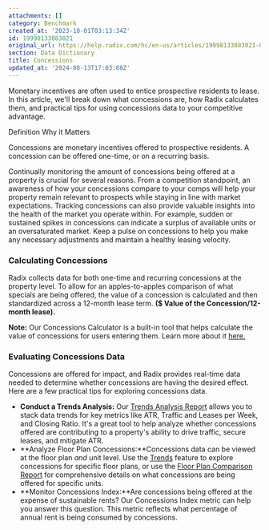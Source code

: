 ```yaml
---
attachments: []
category: Benchmark
created_at: '2023-10-01T03:13:34Z'
id: 19998133883021
original_url: https://help.radix.com/hc/en-us/articles/19998133883021-Concessions
section: Data Dictionary
title: Concessions
updated_at: '2024-08-13T17:03:08Z'
---
```


Monetary incentives are often used to entice prospective residents to lease. In this article, we'll break down what concessions are, how Radix calculates them, and practical tips for using concessions data to your competitive advantage.

Definition Why it Matters

Concessions are monetary incentives offered to prospective residents. A concession can be offered one-time, or on a recurring basis.

Continually monitoring the amount of concessions being offered at a property is crucial for several reasons. From a competition standpoint, an awareness of how your concessions compare to your comps will help your property remain relevant to prospects while staying in line with market expectations. Tracking concessions can also provide valuable insights into the health of the market you operate within. For example, sudden or sustained spikes in concessions can indicate a surplus of available units or an oversaturated market. Keep a pulse on concessions to help you make any necessary adjustments and maintain a healthy leasing velocity.

### Calculating Concessions

Radix collects data for both one-time and recurring concessions at the property level. To allow for an apples-to-apples comparison of what specials are being offered, the value of a concession is calculated and then standardized across a 12-month lease term. **($ Value of the Concession/12-month lease).**

**Note:** Our Concessions Calculator is a built-in tool that helps calculate the value of concessions for users entering them. Learn more about it [here.](https://help.radix.com/hc/en-us/articles/27905514654221)

### Evaluating Concessions Data

Concessions are offered for impact, and Radix provides real-time data needed to determine whether concessions are having the desired effect. Here are a few practical tips for exploring concessions data.

* **Conduct a Trends Analysis:** Our [Trends Analysis Report](https://help.radix.com/hc/en-us/articles/15181922028429) allows you to stack data trends for key metrics like ATR, Traffic and Leases per Week, and Closing Ratio. It's a great tool to help analyze whether concessions offered are contributing to a property's ability to drive traffic, secure leases, and mitigate ATR.
* **Analyze Floor Plan Concessions:**Concessions data can be viewed at the floor plan *and* unit level. Use the [Trends](https://help.radix.com/hc/en-us/articles/9060097289101) feature to explore concessions for specific floor plans, or use the [Floor Plan Comparison Report](https://help.radix.com/hc/en-us/articles/15100961400845) for comprehensive details on what concessions are being offered for specific units.
* **Monitor Concessions Index:**Are concessions being offered at the expense of sustainable rents? Our Concessions Index metric can help you answer this question. This metric reflects what percentage of annual rent is being consumed by concessions.